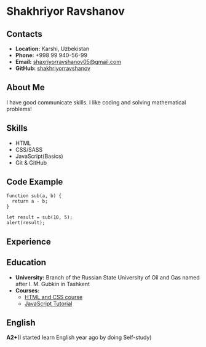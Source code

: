 
# Shakhriyor Ravshanov

## Contacts

- **Location:** Karshi, Uzbekistan
- **Phone:** +998 99 940-56-99
- **Email:** shaxriyorravshanov05@gmail.com
- **GitHub:** [shakhriyorravshanov](https://github.com/shakhriyorravshanov)

## About Me

I have good communicate skills.
I like coding and solving mathematical problems!

## Skills

- HTML
- CSS/SASS
- JavaScript(Basics)
- Git & GitHub

## Code Example

```
function sub(a, b) {
  return a - b;
}

let result = sub(10, 5);
alert(result);
```

## Experience

## Education

- **University:** Branch of the Russian State University of Oil and Gas named after I. M. Gubkin in Tashkent
- **Courses:** 
  - [HTML and CSS course](https://www.youtube.com/watch?v=mU6anWqZJcc&t=14s&ab_channel=freeCodeCamp.org)
  - [JavaScript Tutorial](https://www.youtube.com/watch?v=jS4aFq5-91M&t=285s&ab_channel=freeCodeCamp.org)

## English

**A2+**(I started learn English year ago by doing Self-study)
